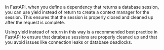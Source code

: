 In FastAPI, when you define a dependency that returns a database session, you can use yield instead of return to create a context manager for the session. This ensures that the session is properly closed and cleaned up after the request is complete.

Using yield instead of return in this way is a recommended best practice in FastAPI to ensure that database sessions are properly cleaned up and that you avoid issues like connection leaks or database deadlocks.
